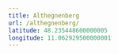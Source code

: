 ```yaml
---
title: Althegnenberg
url: /althegnenberg/
latitude: 48.235448600000005
longitude: 11.062929500000001
---
```


